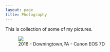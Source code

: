 ```yaml
---
layout: page
title: Photography
---
```


This is collection of some of my pictures.

<figure class="hero">
	<div class="media">
		<img src="/assets/photos/flowers.jpg">
	</div>
	<figcaption>2016 - Downingtown,PA - Canon EOS 7D</figcaption>
</figure>
